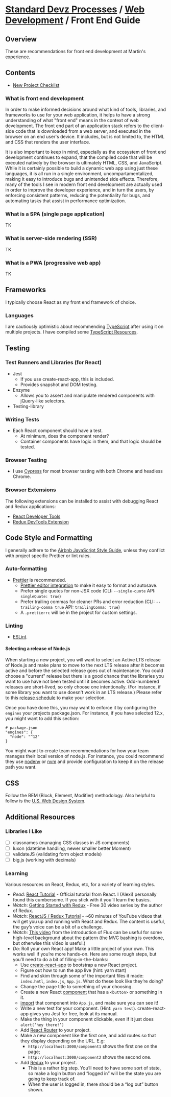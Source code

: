 # [Standard Devz Processes](../../README.md) / [Web Development](../README.md) / Front End Guide

## Overview

These are recommendations for front end development at Martin's experience.

## Contents

- [New Project Checklist](checklist.md)

### What is front end development

In order to make informed decisions around what kind of tools, libraries, and frameworks to use for your web application, it helps to have a strong understanding of what "front end" means in the context of web development. The front end part of an application stack refers to the client-side code that is downloaded from a web server, and executed in the browser on an end user's device. It includes, but is not limited to, the HTML and CSS that renders the user interface.

It is also important to keep in mind, especially as the ecosystem of front end development continues to expand, that the compiled code that will be executed natively by the browser is ultimately HTML, CSS, and JavaScript. While it is certainly possible to build a dynamic web app using just these languages, it is all run in a single environment, uncompartamentalized, making it easy to introduce bugs and unintended side effects. Therefore, many of the tools I see in modern front end development are actually used in order to improve the developer experience, and in turn the users, by enforcing consistent patterns, reducing the potentiality for bugs, and automating tasks that assist in performance optimization.

### What is a SPA (single page application)

TK

### What is server-side rendering (SSR)

TK

### What is a PWA (progressive web app)

TK

## Frameworks

I typically choose React as my front end framework of choice.

### Languages

I are cautiously optimistic about recommending
[TypeScript](https://www.typescriptlang.org/) after using it on
multiple projects. I have compiled some [TypeScript
Resources](./typescript.md).

## Testing

### Test Runners and Libraries (for React)

- Jest
  - If you use create-react-app, this is included.
  - Provides snapshot and DOM testing.
- Enzyme
  - Allows you to assert and manipulate rendered components with jQuery-like selectors.
- Testing-library

### Writing Tests

- Each React component should have a test.
  - At minimum, does the component render?
  - Container components have logic in them, and that logic should be tested.

### Browser Testing

- I use [Cypress](https://www.cypress.io) for most browser testing with both Chrome and headless Chrome.

### Browser Extensions

The following extensions can be installed to assist with debugging React and Redux applications:

- [React Developer Tools](https://gitlab.com/facebook/react-devtools#installation)
- [Redux DevTools Extension](http://extension.remotedev.io/#redux-devtools-extension)

## Code Style and Formatting

I generally adhere to the [Airbnb JavaScript Style Guide](https://gitlab.com/airbnb/javascript), unless they conflict with project specific Prettier or lint rules.

### Auto-formatting

- [Prettier](https://prettier.io) is recommended.
  - [Prettier editor integration](https://prettier.io/docs/en/editors.html) to make it easy to format and autosave.
  - Prefer single quotes for non-JSX code (CLI: `--single-quote` API: `singleQuote: true`)
  - Prefer trailing commas for cleaner PRs and error reduction (CLI: `--trailing-comma true` API: `trailingComma: true`)
  - A `.prettierrc` will be in the project for custom settings.

### Linting

- [ESLint](https://eslint.org).

#### Selecting a release of Node.js

When starting a new project, you will want to select an Active LTS release of Node.js and make plans to move to the next LTS release after it becomes active and before the selected release goes out of maintenance. You could choose a "current" release but there is a good chance that the libraries you want to use have not been tested until it becomes active. Odd-numbered releases are short-lived, so only choose one intentionally. (For instance, if some library you want to use doesn't work in an LTS release.) Please refer to this [release schedule](https://nodejs.org/en/about/releases/) to make your selection.

Once you have done this, you may want to enforce it by configuring the `engines` your projects package.json. For instance, if you have selected 12.x, you might want to add this section:

```
# package.json
"engines": {
  "node": "^12"
}
```

You might want to create team recommendations for how your team manages their local version of node.js. For instance, you could recommend they use [nodenv](https://gitlab.com/nodenv/nodenv) or [nvm](https://gitlab.com/nvm-sh/nvm) and provide configuration to keep it on the release path you want.

## CSS

Follow the BEM (Block, Element, Modifier) methodology. Also helpful to follow is the [U.S. Web Design System](https://designsystem.digital.gov/components/).

## Additional Resources

### Libraries I Like

- [ ] classnames (managing CSS classes in JS components)
- [ ] luxon (datetime handling, newer smaller better Moment)
- [ ] validateJS (validating form object models)
- [ ] big.js (working with decimals)

### Learning

Various resources on React, Redux, etc, for a variety of learning styles.

- _Read_: [React Tutorial](https://reactjs.org/tutorial/tutorial.html) - Official tutorial from React. I (Alexi) personally found this cumbersome. If you stick with it you’ll learn the basics.
- _Watch_: [Getting Started with Redux](https://egghead.io/courses/getting-started-with-redux) - Free 30 video series by the author of Redux.
- _Watch_: [ReactJS / Redux Tutorial](https://www.youtube.com/playlist?list=PL55RiY5tL51rrC3sh8qLiYHqUV3twEYU_) - ~60 minutes of YouTube videos that will get you up and running with React and Redux. The content is useful, the guy’s voice can be a bit of a challenge.
- _Watch_: [This video](https://www.youtube.com/watch?list=PLb0IAmt7-GS188xDYE-u1ShQmFFGbrk0v&v=nYkdrAPrdcw) from the introduction of Flux can be useful for some high-level background about the pattern (the MVC bashing is overdone, but otherwise this video is useful.)
- _Do_: Roll your own React app! Make a little project of your own. This works well if you’re more hands-on. Here are some rough steps, but you’ll need to do a bit of filling-in-the-blanks:
  - Use [create-react-app](https://gitlab.com/facebookincubator/create-react-app) to bootstrap a new React project.
  - Figure out how to run the app live (hint: yarn start)
  - Find and skim through some of the important files it made: `index.hmtl`, `index.js`, `App.js`. What do these look like they’re doing?
  - Change the page title to something of your choosing.
  - Create a new React [component](https://reactjs.org/docs/react-component.html) that has a `<button>` or something in it.
  - [import](https://developer.mozilla.org/en-me/docs/Web/JavaScript/Reference/Statements/import) that component into `App.js`, and make sure you can see it!
  - Write a new test for your component. (Hint: `yarn test`). create-react-app gives you Jest for free, look at its manual.
  - Make the thing in your component clickable, even if it just does `alert(‘hey there!’)`
  - Add [React Router](https://gitlab.com/ReactTraining/react-router) to your project.
  - Make a new component like the first one, and add routes so that they display depending on the URL. E.g:
    - `http://localhost:3000/component1` shows the first one on the page;
    - `http://localhost:3000/component2` shows the second one.
  - Add [Redux](https://redux.js.org/) to your project.
    - This is a rather big step. You’ll need to have some sort of state, so make a login button and “logged in” will be the state you are going to keep track of.
    - When the user is logged in, there should be a “log out” button shown.
